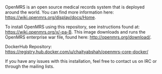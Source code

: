 OpenMRS is an open source medical records system that is deployed around the world. You can find more information here: https://wiki.openmrs.org/display/docs/Home.

To install OpenMRS using this repository, see instructions found at: https://wiki.openmrs.org/x/-pa-B. This image downloads and runs the OpenMRS enterprise war file, found here: http://openmrs.org/download/.

DockerHub Repository: https://registry.hub.docker.com/u/chaityabshah/openmrs-core-docker/

If you have any issues with this installation, feel free to contact us on IRC or through the mailing lists.
